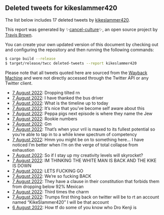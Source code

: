 ## Deleted tweets for kikeslammer420

The list below includes 17 deleted tweets by
[kikeslammer420](https://twitter.com/kikeslammer420).



This report was generated by ✨[cancel-culture](https://github.com/travisbrown/cancel-culture)✨,
an open source project by [Travis Brown](https://twitter.com/travisbrown).

You can create your own updated version of this document by checking out and configuring the
repository and then running the following commands:

```bash
$ cargo build --release
$ target/release/twcc deleted-tweets --report kikeslammer420
```

Please note that all tweets quoted here are sourced from the
[Wayback Machine](https://web.archive.org) and were not directly accessed through the Twitter API or
any Twitter client.

* [ 7 August 2022](https://web.archive.org/web/20220807222002/https://twitter.com/KikeSlammer420/status/1556404345817767938): Dropping tilted rn <!--1556404345817767938-->
* [ 7 August 2022](https://web.archive.org/web/20220807221951/https://twitter.com/KikeSlammer420/status/1556404329040453632): I have thanked the bus driver <!--1556404329040453632-->
* [ 7 August 2022](https://web.archive.org/web/20220808015138/https://twitter.com/KikeSlammer420/status/1556397022256709632): What is the timeline up to today <!--1556397022256709632-->
* [ 7 August 2022](https://web.archive.org/web/20220807214355/https://twitter.com/KikeSlammer420/status/1556384096510775296): It’s nice that you’ve become self aware about this <!--1556384096510775296-->
* [ 7 August 2022](https://web.archive.org/web/20220807232627/https://twitter.com/KikeSlammer420/status/1556292468303429632): Peppa pigs next episode is where they name the Jew <!--1556292468303429632-->
* [ 7 August 2022](https://web.archive.org/web/20220807144547/https://twitter.com/KikeSlammer420/status/1556290192386007040): Rookie numbers <!--1556290192386007040-->
* [ 7 August 2022](https://web.archive.org/web/20220807160339/https://twitter.com/KikeSlammer420/status/1556284856602173442): Gm <!--1556284856602173442-->
* [ 7 August 2022](https://web.archive.org/web/20220807123817/https://twitter.com/KikeSlammer420/status/1556258159257419776): That’s when your vril is maxed to its fullest potential so you’re able to tap in to a while knew spectrum of competency <!--1556258159257419776-->
* [ 7 August 2022](https://web.archive.org/web/20220807123817/https://twitter.com/KikeSlammer420/status/1556258159257419776): Hmm you might be on to something here… I have noticed I’m better when I’m on the verge of total collapse from exhaustion <!--1556255577260449792-->
* [ 7 August 2022](https://web.archive.org/web/20220807123817/https://twitter.com/KikeSlammer420/status/1556258159257419776): So if I stay up my creativity levels will skyrocket? <!--1556252483634270208-->
* [ 7 August 2022](https://web.archive.org/web/20220807010811/https://twitter.com/KikeSlammer420/status/1556084436495699969): IM THINKING THE WHITE MAN IS BACK AND THE KIKE IS DOWN <!--1556084490736386049-->
* [ 7 August 2022](https://web.archive.org/web/20220807010811/https://twitter.com/KikeSlammer420/status/1556084436495699969): LETS FUCKING GO <!--1556084436495699969-->
* [ 7 August 2022](https://web.archive.org/web/20220807010811/https://twitter.com/KikeSlammer420/status/1556084436495699969): We’re so fucking BACK <!--1556083473919639553-->
* [ 7 August 2022](https://web.archive.org/web/20220807203021/https://twitter.com/KikeSlammer420/status/1556076227118731264): They have a clause in their constitution that forbids them from dropping below 92% Mexican <!--1556076227118731264-->
* [ 7 August 2022](https://web.archive.org/web/20220807004009/https://twitter.com/KikeSlammer420/status/1556074970979213313): Third times the charm <!--1556074970979213313-->
* [ 7 August 2022](https://web.archive.org/web/20220807004009/https://twitter.com/KikeSlammer420/status/1556074970979213313): Trumps first thing back on twitter will be to rt an account named “KikeSlammer420” I will be that account <!--1556074825000574977-->
* [ 6 August 2022](https://web.archive.org/web/20220807003118/https://twitter.com/KikeSlammer420/status/1555955470480949250): How tf do some of you know who Dro Kenji is <!--1555955470480949250-->
